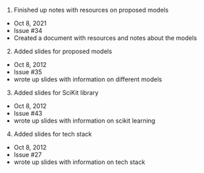 1. Finished up notes with resources on proposed models
  - Oct 8, 2021
  - Issue #34
  - Created a document with resources and notes about the models
  

2. Added slides for proposed models
  - Oct 8, 2012
  - Issue #35
  - wrote up slides with information on different models

3. Added slides for SciKit library
  - Oct 8, 2012
  - Issue #43
  - wrote up slides with information on scikit learning

4. Added slides for tech stack
  - Oct 8, 2012
  - Issue #27
  - wrote up slides with information on tech stack



